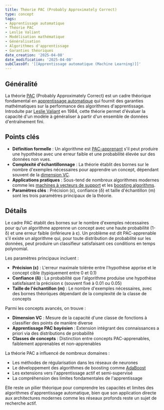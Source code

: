 ```yaml
---
title: Théorie PAC (Probably Approximately Correct)
type: concept
tags:
- Apprentissage automatique
- Théorie PAC
- Leslie Valiant
- Modélisation mathématique
- Généralisation
- Algorithmes d'apprentissage
- Garanties théoriques
date_creation: '2025-04-08'
date_modification: '2025-04-08'
subClassOf: '[[Apprentissage automatique (Machine Learning)]]'
---
```

## Généralité

La théorie [PAC](https://fr.wikipedia.org/wiki/Apprentissage_probablement_approximativement_correct) (Probably Approximately Correct) est un cadre théorique fondamental en [apprentissage automatique](https://fr.wikipedia.org/wiki/Apprentissage_automatique) qui fournit des garanties mathématiques sur la performance des algorithmes d'apprentissage. Introduite par [Leslie Valiant](https://fr.wikipedia.org/wiki/Leslie_Valiant) en 1984, cette théorie permet d'évaluer la capacité d'un modèle à généraliser à partir d'un ensemble de données d'entraînement fini.

## Points clés

- **Définition formelle** : Un algorithme est [PAC-apprenant](https://fr.wikipedia.org/wiki/Apprentissage_PAC) s'il peut produire une hypothèse avec une erreur faible et une probabilité élevée sur des données non vues.
- **Complexité d'échantillonnage** : La théorie établit des bornes sur le nombre d'exemples nécessaires pour apprendre un concept, dépendant souvent de la [dimension VC](https://fr.wikipedia.org/wiki/Dimension_de_Vapnik-Chervonenkis).
- **Applications pratiques** : Sous-tend de nombreux algorithmes modernes comme les [machines à vecteurs de support](https://fr.wikipedia.org/wiki/Machine_%C3%A0_vecteurs_de_support) et les [boosting algorithms](https://fr.wikipedia.org/wiki/Boosting).
- **Paramètres clés** : Précision (ε), confiance (δ) et taille d'échantillon (m) sont les trois paramètres principaux de la théorie.

## Détails

Le cadre PAC établit des bornes sur le nombre d'exemples nécessaires pour qu'un algorithme apprenne un concept avec une haute probabilité (1-δ) et une erreur faible (inférieure à ε). Un problème est dit PAC-apprenable s'il existe un algorithme qui, pour toute distribution de probabilité sur les données, peut produire un classifieur satisfaisant ces conditions en temps polynomial.

Les paramètres principaux incluent :
- **Précision (ε)** : L'erreur maximale tolérée entre l'hypothèse apprise et le concept cible (typiquement entre 0 et 0.1)
- **Confiance (δ)** : La probabilité que l'algorithme produise une hypothèse satisfaisant la précision ε (souvent fixé à 0.01 ou 0.05)
- **Taille de l'échantillon (m)** : Le nombre d'exemples nécessaires, avec des bornes théoriques dépendant de la complexité de la classe de concepts

Parmi les concepts avancés, on trouve :
- **Dimension VC** : Mesure de la capacité d'une classe de fonctions à classifier des points de manière diverse
- **Apprentissage PAC bayésien** : Extension intégrant des connaissances a priori via des distributions de probabilité
- **Classes de concepts** : Distinction entre concepts PAC-apprenables, faiblement apprenables et non-apprenables

La théorie PAC a influencé de nombreux domaines :
- Les méthodes de régularisation dans les réseaux de neurones
- Le développement des algorithmes de boosting comme [AdaBoost](https://fr.wikipedia.org/wiki/AdaBoost)
- Les extensions vers l'apprentissage actif et semi-supervisé
- La compréhension des limites fondamentales de l'apprentissage

Elle reste un pilier théorique pour comprendre les capacités et limites des algorithmes d'apprentissage automatique, bien que son application directe aux architectures modernes comme les réseaux profonds reste un sujet de recherche actif.
